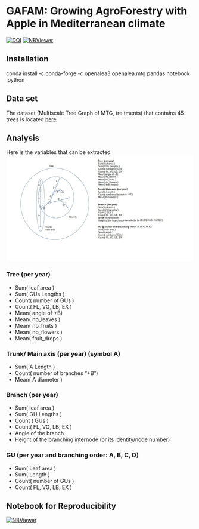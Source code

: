 # GAFAM: Growing AgroForestry with Apple in Mediterranean climate

[![DOI](https://zenodo.org/badge/DOI/10.5281/zenodo.14253434.svg)](https://doi.org/10.5281/zenodo.14253434) [![NBViewer](https://img.shields.io/badge/render-nbviewer-orange.svg)](https://nbviewer.org/github/openalea/gafam/tree/main/notebook/Paper.ipynb)

## Installation

conda install -c conda-forge -c openalea3 openalea.mtg pandas notebook ipython

## Data set

The dataset (Multiscale Tree Graph of MTG, tre  tments) that contains 45 trees is located [here](src/gafam/data)

## Analysis

Here is the variables that can be extracted
![Multiscale appeltree extraction](./extraction.jpg)

### Tree (per year)
- Sum( leaf area )
- Sum( GUs Lengths )
- Count( number of GUs )
- Count( FL, VG, LB, EX )
- Mean( angle of +B)
- Mean( nb_leaves )
- Mean( nb_fruits )
- Mean( nb_flowers )
- Mean( fruit_drops )

### Trunk/ Main axis (per year) (symbol A)
- Sum( A Length )
- Count( number of branches “+B”)
- Mean( A diameter )

### Branch (per year)
- Sum( leaf area )
- Sum( GU Lengths )
- Count ( GUs )
- Count( FL, VG, LB, EX )
- Angle of the branch
- Height of the branching internode (or its identity/node number)

### GU (per year and branching order: A, B, C, D)
- Sum( Leaf area )
- Sum( Length )
- Count( number of GUs )
- Count( FL, VG, LB, EX )


## Notebook for Reproducibility

[![NBViewer](https://img.shields.io/badge/render-nbviewer-orange.svg)](https://nbviewer.org/github/openalea/gafam/tree/main/notebook/Paper.ipynb)
